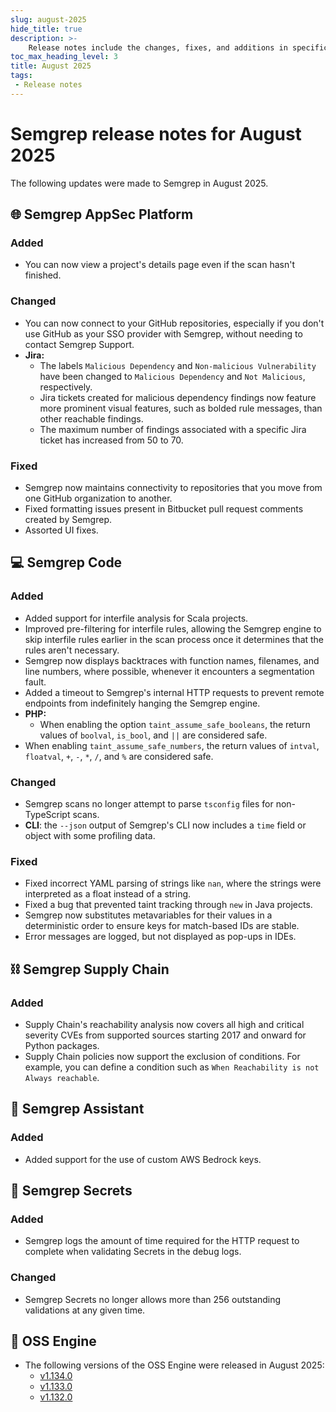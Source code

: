 ```yaml
---
slug: august-2025
hide_title: true
description: >-
    Release notes include the changes, fixes, and additions in specific versions of Semgrep.
toc_max_heading_level: 3
title: August 2025
tags:
 - Release notes
---
```


<!-- Remember to add previous month's under-the-cut behavior --> 
<!-- Remember to update index page -->
 
 # Semgrep release notes for August 2025

The following updates were made to Semgrep in August 2025.

## 🌐 Semgrep AppSec Platform

### Added

- You can now view a project's details page even if the scan hasn't finished.

### Changed

- You can now connect to your GitHub repositories, especially if you don't use GitHub as your SSO provider with Semgrep, without needing to contact Semgrep Support.
- **Jira:**
  - The labels `Malicious Dependency` and `Non-malicious Vulnerability` have been changed to `Malicious Dependency` and `Not Malicious`, respectively.
  - Jira tickets created for malicious dependency findings now feature more prominent visual features, such as bolded rule messages, than other reachable findings.
  - The maximum number of findings associated with a specific Jira ticket has increased from 50 to 70.

### Fixed

- Semgrep now maintains connectivity to repositories that you move from one GitHub organization to another.
- Fixed formatting issues present in Bitbucket pull request comments created by Semgrep.
- Assorted UI fixes.

## 💻 Semgrep Code

### Added

- Added support for interfile analysis for Scala projects.
- Improved pre-filtering for interfile rules, allowing the Semgrep engine to skip interfile rules earlier in the scan process once it determines that the rules aren't necessary.
- Semgrep now displays backtraces with function names, filenames, and line numbers, where possible, whenever it encounters a segmentation fault.
- Added a timeout to Semgrep's internal HTTP requests to prevent remote endpoints from indefinitely hanging the Semgrep engine.
- **PHP:**
  - When enabling the option `taint_assume_safe_booleans`, the return values of
`boolval`, `is_bool`, and `||` are considered safe.
- When enabling `taint_assume_safe_numbers`, the return values of `intval`,
`floatval`, `+`, `-`, `*`, `/`, and `%` are considered safe.

### Changed

- Semgrep scans no longer attempt to parse `tsconfig` files for non-TypeScript scans.
- **CLI**: the `--json` output of Semgrep's CLI now includes a `time` field or object with some profiling data.

### Fixed

- Fixed incorrect YAML parsing of strings like `nan`, where the strings were interpreted as a float instead of a string.
- Fixed a bug that prevented taint tracking through `new` in Java projects.
- Semgrep now substitutes metavariables for their values in a deterministic order to
ensure keys for match-based IDs are stable.
- Error messages are logged, but not displayed as pop-ups in IDEs.

## ⛓️ Semgrep Supply Chain

### Added

- Supply Chain's reachability analysis now covers all high and critical severity CVEs from supported sources starting 2017 and onward for Python packages.
- Supply Chain policies now support the exclusion of conditions. For example, you can define a condition such as `When Reachability is not Always reachable`.

## 🤖 Semgrep Assistant

### Added

- Added support for the use of custom AWS Bedrock keys.

## 🔐 Semgrep Secrets

### Added

- Semgrep logs the amount of time required for the HTTP request to complete when validating Secrets in the debug logs.

### Changed

- Semgrep Secrets no longer allows more than 256 outstanding validations at any given time.

## 🔧 OSS Engine

* The following versions of the OSS Engine were released in August 2025:
  * [<i class="fas fa-external-link fa-xs"></i>v1.134.0](https://github.com/semgrep/semgrep/releases/tag/v1.134.0)
  * [<i class="fas fa-external-link fa-xs"></i>v1.133.0](https://github.com/semgrep/semgrep/releases/tag/v1.133.0)
  * [<i class="fas fa-external-link fa-xs"></i>v1.132.0](https://github.com/semgrep/semgrep/releases/tag/v1.132.0)
